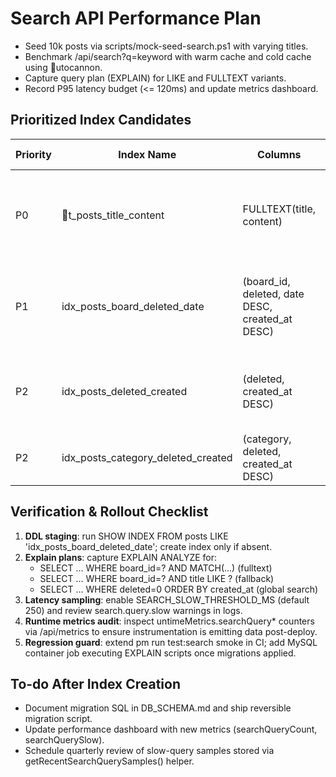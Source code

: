 # Search API Performance Plan
- Seed 10k posts via scripts/mock-seed-search.ps1 with varying titles.
- Benchmark /api/search?q=keyword with warm cache and cold cache using utocannon.
- Capture query plan (EXPLAIN) for LIKE and FULLTEXT variants.
- Record P95 latency budget (<= 120ms) and update metrics dashboard.

## Prioritized Index Candidates
| Priority | Index Name | Columns | Target Query / Endpoint | Notes |
| --- | --- | --- | --- | --- |
| P0 | t_posts_title_content | FULLTEXT(title, content) | /api/search + /boards/:id/posts (fulltext branch) | Already provisioned by schema guard; verify existence per env.
| P1 | idx_posts_board_deleted_date | (board_id, deleted, date DESC, created_at DESC) | /boards/:id/posts listing & LIKE fallback | Add via migration to avoid filesort when filtering by board.
| P2 | idx_posts_deleted_created | (deleted, created_at DESC) | /api/search global fallback ordering | Helps pagination when LIKE fallback hits many rows.
| P2 | idx_posts_category_deleted_created | (category, deleted, created_at DESC) | /api/search when filtered by category (future) | Stage once category filter shipped.

## Verification & Rollout Checklist
1. **DDL staging**: run SHOW INDEX FROM posts LIKE 'idx_posts_board_deleted_date'; create index only if absent.
2. **Explain plans**: capture EXPLAIN ANALYZE for:
   - SELECT ... WHERE board_id=? AND MATCH(...) (fulltext)
   - SELECT ... WHERE board_id=? AND title LIKE ? (fallback)
   - SELECT ... WHERE deleted=0 ORDER BY created_at (global search)
3. **Latency sampling**: enable SEARCH_SLOW_THRESHOLD_MS (default 250) and review search.query.slow warnings in logs.
4. **Runtime metrics audit**: inspect 
untimeMetrics.searchQuery* counters via /api/metrics to ensure instrumentation is emitting data post-deploy.
5. **Regression guard**: extend 
pm run test:search smoke in CI; add MySQL container job executing EXPLAIN scripts once migrations applied.

## To-do After Index Creation
- Document migration SQL in DB_SCHEMA.md and ship reversible migration script.
- Update performance dashboard with new metrics (searchQueryCount, searchQuerySlow).
- Schedule quarterly review of slow-query samples stored via getRecentSearchQuerySamples() helper.
